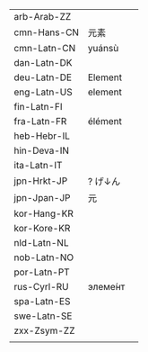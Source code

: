 | | | |
|-|-|-|
| arb-Arab-ZZ |  |  |
| cmn-Hans-CN | 元素 |  |
| cmn-Latn-CN | yuánsù |  |
| dan-Latn-DK |  |  |
| deu-Latn-DE | Element |  |
| eng-Latn-US | element |  |
| fin-Latn-FI |  |  |
| fra-Latn-FR | élément |  |
| heb-Hebr-IL |  |  |
| hin-Deva-IN |  |  |
| ita-Latn-IT |  |  |
| jpn-Hrkt-JP | ? げ↓ん |  |
| jpn-Jpan-JP | 元 |  |
| kor-Hang-KR |  |  |
| kor-Kore-KR |  |  |
| nld-Latn-NL |  |  |
| nob-Latn-NO |  |  |
| por-Latn-PT |  |  |
| rus-Cyrl-RU | элеме́нт |  |
| spa-Latn-ES |  |  |
| swe-Latn-SE |  |  |
| zxx-Zsym-ZZ |  |  |
|  |  |  |
